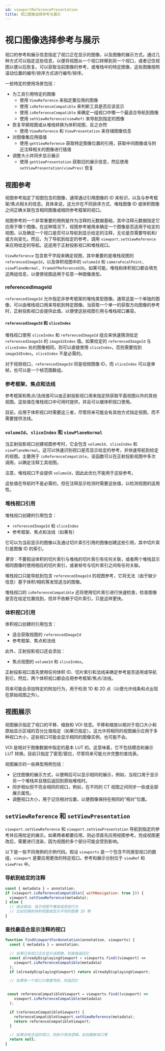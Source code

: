 ```yaml
---
id: viewportReferencePresentation
title: 视口图像选择参考与展示
---
```

# 视口图像选择参考与展示

视口的参考和展示信息指定了视口正在显示的图像，以及图像的展示方式。通过几种方式可以指定这些信息，以便将视图从一个视口转移到另一个视口，或者记住视图以便以后恢复。可以获取当前图像的参考，或堆栈中的特定图像，这些图像按照滚动位置的编号/排序方式进行编号/排序。

一些特定的使用场景包括：

- 为工具引用特定的图像
  - 使用 `ViewReference` 来指定要应用的图像
  - 使用 `isReferenceCompatible` 来判断工具是否应该显示
  - 使用 `isReferenceCompatible` 来确定一组视口中哪一个最适合导航到图像
  - 使用 `setViewReference(viewRef)` 来导航到指定的图像
- 恢复早期视图或从堆栈转换为体积视图，反之亦然
  - 使用 `ViewReference` 和 `ViewPresentation` 来存储图像信息
- 对图像集应用插值
  - 使用 `getViewReference` 获取特定图像位置的引用，获取中间图像或与附近注释相关的图像进行插值
- 调整大小并同步显示展示
  - 使用 `getViewPresentation` 获取旧的展示信息，然后使用 `setViewPresentation(viewPres)` 恢复

## 视图参考

视图参考指定了视图包含的图像，通常通过引用图像的 ID 来标识，以及与参考框架/焦点相关的信息。具体来说，这允许在不同排序方式、堆栈图像 ID 或体积图像之间正确关联包含相同图像或相同参考框架的视口。

视图参考的一个非常重要的用例是作为注释的元数据基础，其中注释元数据指定它应用于哪个图像。在这种情况下，视图参考被用来确定一个图像是否适用于给定的视图，以及确定一个视口是否可以导航到显示给定的注释，无论是否需要导航和/或方向变化。然后，为了导航到给定的参考，调用 `viewport.setViewReference` 来应用给定的导航。这适用于正射投影视口和堆栈视口。

`ViewReference` 包含若干字段来确定视图，其中重要的是堆栈视图的 `referencedImageId`，以及体积视图中的 `volumeId` 和 `cameraFocalPoint, viewPlaneNormal, FrameOfReferenceUID`。如果可能，堆栈和体积视口都会填充这两组信息，以便使视图适用于任意一种图像类型。

### referencedImageId

`referencedImageId` 允许指定非参考框架的堆栈类型图像。通常这是一个单独的图像，可以由堆栈视口用来导航到特定图像。当获取一个单一的获取方向图像的参考时，正射投影视口会提供此值，以便使这些视图引用与堆栈视口兼容。

#### `referencedImageId` 和 `sliceIndex`

堆栈视口使用 `sliceIndex` 和 `referencedImageId` 组合来快速猜测给定 `referencedImageId` 的 `imageIdIndex` 值。如果给定的 `referencedImageId` 与 `sliceIndex` 处的图像相同，则可以直接使用 `sliceIndex`，否则需要找到 `imageIdIndex`。`sliceIndex` 不是必需的。

对于视频视口，`referencedImageId` 将是视频图像 ID，而 `sliceIndex` 可以是单帧，也可以是一个帧范围数组。

### 参考框架、焦点和法线

参考框架和焦点/法线值可以由正射投影视口用来指定除获取平面视图以外的其他视图。这些值在堆栈视口中可用时提供，并且可以被体积视口使用。

目前，应用于体积视口时需要这三者，尽管将来可能会有其他方式指定视图，而不需要提供法线。

### `volumeId`、`sliceIndex` 和 `viewPlaneNormal`

当正射投影视口创建视图参考时，它会包含 `volumeId`、`sliceIndex` 和 `viewPlaneNormal`。这可以快速识别视口是否显示给定的参考，并快速导航到给定的视图。主要用于 `isReferenceCompatible`，该函数可以在正射投影视图中多次调用，以确定注释工具视图。

注意，堆栈视口不会提供 `volumeId`，因此此优化不能用于这些参考。

这些值在导航时不是必需的，但在注释显示检测时需要这些值，以检测视图的适用性。

### 堆栈视口引用

堆栈视口创建的引用包含：

- `referencedImageId` 和 `sliceIndex`
- 参考框架、焦点和法线（如果有）

它可以为当前显示的图像以及通过切片索引引用的图像创建这些引用，其中切片索引是图像 ID 的索引。

_警告_：不要假设体积的切片索引与堆栈的切片索引有任何关联，或者两个堆栈显示相同图像时使用相应的切片索引，或者帧号与切片索引之间有任何关联。

堆栈视口只能导航到包含 `referencedImageId` 的视图参考，它将无法（由于缺少信息）基于体积/相机等发现适当的图像。

堆栈视口的 `isReferenceCompatible` 还将使用切片索引进行快速检查，检查图像是否在给定位置找到，但并不依赖于切片索引，只是这样更快。

### 体积视口引用

体积视口创建的引用包含：

- 适合获取视图的 `referencedImageId`
- 参考框架、焦点和法线

此外，正射投影视口还会添加：

- 焦点视图的 `volumeId` 和 `sliceIndex`。

正射投影视口首先使用任何体积 ID、切片索引和法线来确定参考是否适用或导航到它。然后，两个体积视口都会应用参考框架/焦点/法线。

将来可能会添加特定的附加行为，用于检测 1D 和 2D 点（以便允许线条和点出现在原始视图之外）。

## 视图展示

视图展示指定了视口的平移、缩放和 VOI 信息。平移和缩放以相对于视口大小和原始显示区域的百分比值指定（如果已指定）。这允许将相同的视图展示应用于多种视口大小，这些视口可能会显示相同的图像实例，也可能不会。

VOI 是相对于图像数据中指定的基本 LUT 的。这意味着，它不包括模态和展示 LUT 转换。目前只指定了窗宽/窗位，尽管将来可能允许完整的查找表。

视图展示的一些典型用例包括：

- 记住图像的展示方式，以便稍后可以显示相同的展示，例如，当视口用于显示另一个堆栈并且随后返回到原始堆栈时。
- 同步相似但不完全相同的视口，例如，在不同的 CT 视图之间同步一些或全部展示属性。
- 调整视口大小，用于记住相对位置，以便图像保持在相同的“相对”位置。

## `setViewReference` 和 `setViewPresentation`

`viewport.setViewReference` 和 `viewport.setViewPresentation` 导航到指定的参考并应用给定的展示。如果两者都要应用，则必须首先应用视图参考。完成视图更改后，需要进行渲染，因为视图的多个部分可能会受到影响。

以下是一些不同用例的示例代码。假设 `viewports` 是一个包含不同类型视口的数组，`viewport` 是要应用更改的特定视口。参考和展示分别位于 `viewRef` 和 `viewPres` 中。

### 导航到给定的注释

```javascript
const { metadata } = annotation;
if (viewport.isReferenceCompatible({ withNavigation: true })) {
  viewport.setViewReference(metadata);
} else {
  // 抛出错误，指示视图不兼容或其他行为
  // 比如切换到体积视图或显示不同的图像 ID 等
}
```

### 查找最适合显示注释的视口

```javascript
function findViewportForAnnotation(annotation, viewports) {
  const { metadata } = annotation;

  // 如果已有视口正在显示该图像，则直接返回它
  const alreadyDisplayingViewport = viewports.find((viewport) =>
    viewport.isReferenceCompatible(metadata)
  );
  if (alreadyDisplayingViewport) return alreadyDisplayingViewport;

  // 如果有一个视口只需要导航，则返回它
 

 const referenceCompatibleViewport = viewports.find((viewport) =>
    viewport.isReferenceCompatible(metadata)
  );

  if (referenceCompatibleViewport) {
    referenceCompatibleViewport.setViewReference(metadata);
    return referenceCompatibleViewport;
  }

  // 如果没有合适的视口，则执行其他逻辑，如创建新视口等
  return null;
}
```